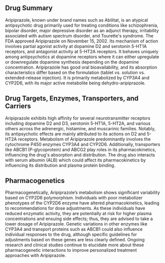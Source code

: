 ## Drug Summary
Aripiprazole, known under brand names such as Abilitat, is an atypical antipsychotic drug primarily used for treating conditions like schizophrenia, bipolar disorder, major depressive disorder as an adjunct therapy, irritability associated with autism spectrum disorder, and Tourette's syndrome. The FDA approved Aripiprazole on November 15, 2002. Its mechanism of action involves partial agonist activity at dopamine D2 and serotonin 5-HT1A receptors, and antagonist activity at 5-HT2A receptors. It behaves uniquely among antipsychotics at dopamine receptors where it can either upregulate or downregulate dopamine synthesis depending on the dopamine concentration. Aripiprazole has good oral bioavailability, and its absorption characteristics differ based on the formulation (tablet vs. solution vs. extended-release injection). It is primarily metabolized by CYP3A4 and CYP2D6, with its major active metabolite being dehydro-aripiprazole.

## Drug Targets, Enzymes, Transporters, and Carriers
Aripiprazole exhibits high affinity for several neurotransmitter receptors including dopamine D2 and D3, serotonin 5-HT1A, 5-HT2A, and various others across the adrenergic, histamine, and muscarinic families. Notably, its antipsychotic effects are mainly attributed to its actions on D2 and 5-HT2A receptors. Metabolism of Aripiprazole predominantly involves the cytochrome P450 enzymes CYP3A4 and CYP2D6. Additionally, transporters like ABCB1 (P-glycoprotein) and ABCG2 play roles in its pharmacokinetics, influencing the drug's absorption and distribution. The drug also interacts with serum albumin (ALB) which could affect its pharmacokinetics by influencing its distribution and plasma protein binding.

## Pharmacogenetics
Pharmacogenetically, Aripiprazole’s metabolism shows significant variability based on CYP2D6 polymorphism. Individuals with poor metabolizer phenotypes of the CYP2D6 enzyme have altered pharmacokinetics, leading to recommendations for dose adjustments. As these individuals have reduced enzymatic activity, they are potentially at risk for higher plasma concentrations and ensuing side effects; thus, they are advised to take a lower dosage of Aripiprazole. Genetic variations in other enzymes like CYP3A4 and transport proteins such as ABCB1 could also influence individual responses to the drug, although specific guidelines for adjustments based on these genes are less clearly defined. Ongoing research and clinical studies continue to elucidate more about these pharmacogenetic interactions to improve personalized treatment approaches with Aripiprazole.